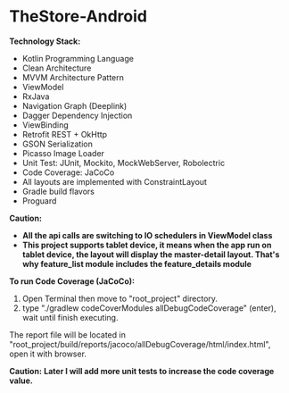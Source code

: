 # TheStore-Android

**Technology Stack:**
- Kotlin Programming Language
- Clean Architecture
- MVVM Architecture Pattern
- ViewModel
- RxJava
- Navigation Graph (Deeplink)
- Dagger Dependency Injection
- ViewBinding
- Retrofit REST + OkHttp
- GSON Serialization
- Picasso Image Loader
- Unit Test: JUnit, Mockito, MockWebServer, Robolectric
- Code Coverage: JaCoCo
- All layouts are implemented with ConstraintLayout
- Gradle build flavors
- Proguard

**Caution:**
- **All the api calls are switching to IO schedulers in ViewModel class**
- **This project supports tablet device, it means when the app run on tablet device, the layout will display the master-detail layout. That's why feature_list module includes the feature_details module**

**To run Code Coverage (JaCoCo):**
1. Open Terminal then move to "root_project" directory.
2. type "./gradlew codeCoverModules allDebugCodeCoverage" (enter), wait until finish executing.

The report file will be located in "root_project/build/reports/jacoco/allDebugCoverage/html/index.html", open it with browser.

**Caution:**
**Later I will add more unit tests to increase the code coverage value.**
